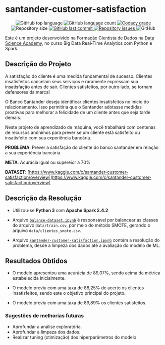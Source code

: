 # santander-customer-satisfaction

<p align="center">
  <img alt="GitHub top language" src="https://img.shields.io/github/languages/top/feliperpv/santander-customer-satisfaction.svg">

  <img alt="GitHub language count" src="https://img.shields.io/github/languages/count/feliperpv/santander-customer-satisfaction.svg">

  <a href="https://www.codacy.com/app/feliperpv/santander-customer-satisfaction?utm_source=github.com&amp;utm_medium=referral&amp;utm_content=feliperpv/santander-customer-satisfaction&amp;utm_campaign=Badge_Grade">
    <img alt="Codacy grade" src="https://img.shields.io/codacy/grade/04db4b43120b4d05b9b39c9d2da97300.svg">
  </a>

  <img alt="Repository size" src="https://img.shields.io/github/repo-size/feliperpv/santander-customer-satisfaction.svg">
  <a href="https://github.com/feliperpv/santander-customer-satisfaction/commits/master">
    <img alt="GitHub last commit" src="https://img.shields.io/github/last-commit/feliperpv/santander-customer-satisfaction.svg">
  </a>

  <a href="https://github.com/feliperpv/santander-customer-satisfaction/issues">
    <img alt="Repository issues" src="https://img.shields.io/github/issues/feliperpv/santander-customer-satisfaction.svg">
  </a>

  <img alt="GitHub" src="https://img.shields.io/github/license/feliperpv/santander-customer-satisfaction.svg">
</p>

Este é um projeto desenvolvido na Formação Cientista de Dados na [Data Science Academy](https://www.datascienceacademy.com.br/), no curso Big Data Real-Time Analytics com Python e Spark.

## Descrição do Projeto

A satisfação do cliente é uma medida fundamental de sucesso. Clientes insatisfeitos cancelam seus serviços e raramente expressam sua insatisfação antes de sair. Clientes satisfeitos, por outro lado, se tornam defensores da marca!

O Banco Santander deseja identificar clientes insatisfeitos no início do relacionamento. Isso permitiria que o Santander adotasse medidas proativas para melhorar a felicidade de um cliente antes que seja tarde demais.

Neste projeto de aprendizado de máquina, você trabalhará com centenas de recursos anônimos para prever se um cliente está satisfeito ou insatisfeito com sua experiência bancária.

**PROBLEMA**: Prever a satisfação do cliente do banco santander em relação a sua experiência bancária

**META**: Acurácia igual ou supereior a 70%

**DATASET**: [https://www.kaggle.com/c/santander-customer-satisfaction/overview](https://www.kaggle.com/c/santander-customer-satisfaction/overview)

## Descrição da Resolução

- Utilizou-se **Python 3** com **Apache Spark 2.4.2**

- Arquivo [`balance-dataset.ipynb`](https://github.com/feliperpv/santander-customer-satisfaction/blob/master/balance-dataset.ipynb) é responsável por balancear as classes do arquivo `data/train.csv`, por meio do método SMOTE, gerando o arquivo `data/clientes_smote.csv`.

- Arquivo [`santander-customer-satisfaction.ipynb`](https://github.com/feliperpv/santander-customer-satisfaction/blob/master/santander-customer-satisfaction.ipynb) contém a resolução do problema, desde a limpeza dos dados até a avaliação do modelo de ML.

## Resultados Obtidos

- O modelo apresentou uma acurácia de 89,07%, sendo acima da métrica estabelecida inicialmente.

- O modelo previu com uma taxa de 88,25% de acerto os clientes insatisfeitos, sendo este o objetivo principal do projeto.

- O modelo previu com uma taxa de 89,89% os clientes satisfeitos.

### Sugestões de melhorias futuras
- Aprofundar a análise exploratória.
- Aprofundar a limpeza dos dados.
- Realizar tuning (otimização) dos hiperparâmetros do modelo
